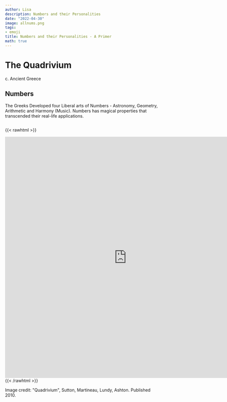 ```yaml
---
author: Lisa
description: Numbers and their Personalities
date: "2022-04-30"
image: allnums.png 
tags:
- emoji
title: Numbers and their Personalities - A Primer
math: true
---
```


# The Quadrivium
c. Ancient Greece

## Numbers

The Greeks Developed four Liberal arts of Numbers - Astronomy, Geometry, Arithmetic and Harmony (Music). Numbers has magical properties that transcended their real-life applications.

## 
{{< rawhtml >}}
<div class="center">
<iframe 
        src="https://editor.p5js.org/lisa-pinto/full/5mNzcssyl"
        style="border-style: none;width: 800px; height: 795px"
        >
</iframe>
</div>
{{< /rawhtml >}}

Image credit: "Quadrivium", Sutton, Martineau, Lundy, Ashton. Published 2010.
